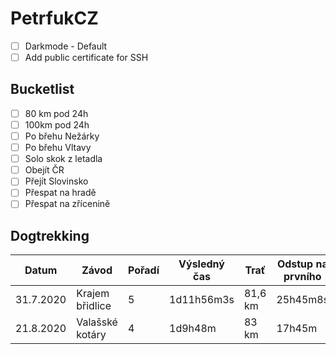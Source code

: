 # PetrfukCZ

- [ ] Darkmode - Default
- [ ] Add public certificate for SSH

## Bucketlist

- [ ] 80 km pod 24h
- [ ] 100km pod 24h
- [ ] Po břehu Nežárky
- [ ] Po břehu Vltavy
- [ ] Solo skok z letadla
- [ ] Obejít ČR
- [ ] Přejít Slovinsko
- [ ] Přespat na hradě
- [ ] Přespat na zřícenině

## Dogtrekking

| Datum | Závod | Pořadí | Výsledný čas | Trať | Odstup na prvního | Tempo |
| ------------- | ------------- | ------------- | ------------- | ------------- | ------------- | ------------- |
| 31.7.2020 | Krajem břidlice | 5 | 1d11h56m3s | 81,6 km | 25h45m8s | 2,27 km/h |
| 21.8.2020 | Valašské kotáry | 4 | 1d9h48m | 83 km | 17h45m | 2,4 km/h |
